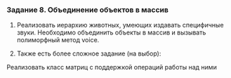 ### Задание 8. Объединение объектов в массив
1. Реализовать иерархию животных, умеющих издавать специфичные звуки. Необходимо объединить объекты в массив и вызывать полиморфный метод voice.

2. Также есть более сложное задание (на выбор):

Реализовать класс матриц с поддержкой операций работы над ними
